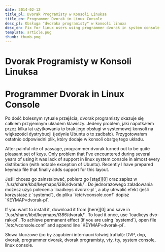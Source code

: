 ```yaml
---
date: 2014-02-12
title_pl: Dvorak Programisty w Konsoli Linuksa
title_en: Programmer Dvorak in Linux Console
desc_pl: Obsługa "dvoraka programisty" w konsoli linuxa
desc_en: Fix for linux users using programmer dvorak in system console
template: article.pug
thumb: thumb.png
---
```


<h1 lang=pl>Dvorak Programisty w Konsoli Linuksa</h1>
<h1 lang=en>Programmer Dvorak in Linux Console</h1>

<p lang=pl>Po dość bolesnym rytuale przejścia, dvorak programisty okazuje się całkiem przyjemnym układem klawiszy. Jedeny problem, jaki napotkałem przez kilka lat użytkowania to brak jego obsługi w systemowej konsoli na większości dystrybucji (jedynie Ubuntu o to zadbało). Przygotowałem ostatnio odpowiedni plik, który dodaje w konsoli obsłgę tego układu.

<p lang=en>After painful rite of passage, programmer dvorak turned out to be quite pleasant set of keys. Only problem that I've encountered during several years of using it was lack of support in linux system console in almost every distribution (with notable exception  of Ubuntu). Recently I have prepared keymap file that finally adds support for this layout.

<p lang=pl>Jeśli chcesz go zainstalować, pobierz go [stąd][0] oraz zapisz w `/usr/share/kbd/keymaps/i386/dvorak/`. Do jednorazowego załadowania możesz użyć polecenia `loadkeys dvorak-pl`, a aby utrwalić efekt (jeśli korzystasz z `systemd`), do pliku `/etc/vconsole.conf` dopisz `KEYMAP=dvorak-pl`.

<p lang=en>If you want to install it, download it from [here][0] and save in `/usr/share/kbd/keymaps/i386/dvorak/`. To load it once, use `loadkeys dvorak-pl`. To achieve permanent effect (if you are using `systemd`), open file `/etc/vconsole.conf` and append line `KEYMAP=dvorak-pl`.

<p lang=pl>Słowa kluczowe (co by zagubieni internauci łatwiej trafiali): DVP, dvp, dvorak, programmer dvorak, dvorak programisty, vty, tty, system console, linux console.</p>

   [0]: dvorak-pl.map.gz